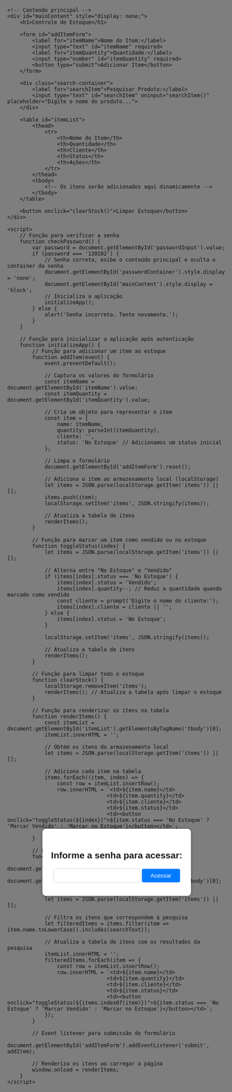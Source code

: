 <!DOCTYPE html>
<html lang="pt-BR">
<head>
    <meta charset="UTF-8">
    <meta name="viewport" content="width=device-width, initial-scale=1.0">
    <title>Controle de Estoque</title>
    <link rel="stylesheet" href="carlos.css">
    <style>
        /* Estilos opcionais */
        body {
            font-family: Arial, sans-serif;
            padding: 20px;
        }
        table {
            width: 100%;
            border-collapse: collapse;
            margin-top: 20px;
        }
        th, td {
            border: 1px solid #dddddd;
            text-align: left;
            padding: 8px;
        }
        th {
            background-color: #f2f2f2;
        }
        .search-container {
            margin-top: 10px;
        }
        .password-container {
            display: none; /* Inicia oculto */
            position: fixed;
            top: 0;
            left: 0;
            width: 100%;
            height: 100%;
            background-color: rgba(0, 0, 0, 0.5); /* Fundo escuro semitransparente */
            z-index: 1000;
            display: flex;
            justify-content: center;
            align-items: center;
        }
        .password-box {
            background-color: #fff;
            padding: 20px;
            border-radius: 8px;
            box-shadow: 0 0 10px rgba(0, 0, 0, 0.3);
            text-align: center;
        }
        .password-input {
            padding: 8px;
            margin-bottom: 10px;
            border: 1px solid #ddd;
            border-radius: 4px;
            width: 200px;
        }
        .password-submit {
            padding: 8px 20px;
            background-color: #007bff;
            color: #fff;
            border: none;
            cursor: pointer;
            border-radius: 4px;
        }
        .password-submit:hover {
            background-color: #0056b3;
        }
    </style>
</head>
<body>
    <!-- Container para solicitar senha -->
    <div id="passwordContainer" class="password-container">
        <div class="password-box">
            <h2>Informe a senha para acessar:</h2>
            <input type="password" id="passwordInput" class="password-input">
            <button onclick="checkPassword()" class="password-submit">Acessar</button>
        </div>
    </div>

    <!-- Conteúdo principal -->
    <div id="mainContent" style="display: none;">
        <h1>Controle de Estoque</h1>

        <form id="addItemForm">
            <label for="itemName">Nome do Item:</label>
            <input type="text" id="itemName" required>
            <label for="itemQuantity">Quantidade:</label>
            <input type="number" id="itemQuantity" required>
            <button type="submit">Adicionar Item</button>
        </form>

        <div class="search-container">
            <label for="searchItem">Pesquisar Produto:</label>
            <input type="text" id="searchItem" oninput="searchItem()" placeholder="Digite o nome do produto...">
        </div>

        <table id="itemList">
            <thead>
                <tr>
                    <th>Nome do Item</th>
                    <th>Quantidade</th>
                    <th>Cliente</th>
                    <th>Status</th>
                    <th>Ações</th>
                </tr>
            </thead>
            <tbody>
                <!-- Os itens serão adicionados aqui dinamicamente -->
            </tbody>
        </table>

        <button onclick="clearStock()">Limpar Estoque</button>
    </div>

    <script>
        // Função para verificar a senha
        function checkPassword() {
            var password = document.getElementById('passwordInput').value;
            if (password === '130102') {
                // Senha correta, exibe o conteúdo principal e oculta o container da senha
                document.getElementById('passwordContainer').style.display = 'none';
                document.getElementById('mainContent').style.display = 'block';
                // Inicializa a aplicação
                initializeApp();
            } else {
                alert('Senha incorreta. Tente novamente.');
            }
        }

        // Função para inicializar a aplicação após autenticação
        function initializeApp() {
            // Função para adicionar um item ao estoque
            function addItem(event) {
                event.preventDefault();

                // Captura os valores do formulário
                const itemName = document.getElementById('itemName').value;
                const itemQuantity = document.getElementById('itemQuantity').value;

                // Cria um objeto para representar o item
                const item = {
                    name: itemName,
                    quantity: parseInt(itemQuantity),
                    cliente: '',
                    status: 'No Estoque' // Adicionamos um status inicial
                };

                // Limpa o formulário
                document.getElementById('addItemForm').reset();

                // Adiciona o item ao armazenamento local (localStorage)
                let items = JSON.parse(localStorage.getItem('items')) || [];
                items.push(item);
                localStorage.setItem('items', JSON.stringify(items));

                // Atualiza a tabela de itens
                renderItems();
            }

            // Função para marcar um item como vendido ou no estoque
            function toggleStatus(index) {
                let items = JSON.parse(localStorage.getItem('items')) || [];

                // Alterna entre "No Estoque" e "Vendido"
                if (items[index].status === 'No Estoque') {
                    items[index].status = 'Vendido';
                    items[index].quantity--; // Reduz a quantidade quando marcado como vendido
                    const cliente = prompt('Digite o nome do cliente:');
                    items[index].cliente = cliente || '';
                } else {
                    items[index].status = 'No Estoque';
                }

                localStorage.setItem('items', JSON.stringify(items));

                // Atualiza a tabela de itens
                renderItems();
            }

            // Função para limpar todo o estoque
            function clearStock() {
                localStorage.removeItem('items');
                renderItems(); // Atualiza a tabela após limpar o estoque
            }

            // Função para renderizar os itens na tabela
            function renderItems() {
                const itemList = document.getElementById('itemList').getElementsByTagName('tbody')[0];
                itemList.innerHTML = '';

                // Obtém os itens do armazenamento local
                let items = JSON.parse(localStorage.getItem('items')) || [];

                // Adiciona cada item na tabela
                items.forEach((item, index) => {
                    const row = itemList.insertRow();
                    row.innerHTML = `<td>${item.name}</td>
                                    <td>${item.quantity}</td>
                                    <td>${item.cliente}</td>
                                    <td>${item.status}</td>
                                    <td><button onclick="toggleStatus(${index})">${item.status === 'No Estoque' ? 'Marcar Vendido' : 'Marcar no Estoque'}</button></td>`;
                });
            }

            // Função para pesquisar itens por nome
            function searchItem() {
                const searchText = document.getElementById('searchItem').value.toLowerCase();
                const itemList = document.getElementById('itemList').getElementsByTagName('tbody')[0];

                // Obtém os itens do armazenamento local
                let items = JSON.parse(localStorage.getItem('items')) || [];

                // Filtra os itens que correspondem à pesquisa
                let filteredItems = items.filter(item => item.name.toLowerCase().includes(searchText));

                // Atualiza a tabela de itens com os resultados da pesquisa
                itemList.innerHTML = '';
                filteredItems.forEach(item => {
                    const row = itemList.insertRow();
                    row.innerHTML = `<td>${item.name}</td>
                                    <td>${item.quantity}</td>
                                    <td>${item.cliente}</td>
                                    <td>${item.status}</td>
                                    <td><button onclick="toggleStatus(${items.indexOf(item)})">${item.status === 'No Estoque' ? 'Marcar Vendido' : 'Marcar no Estoque'}</button></td>`;
                });
            }

            // Event listener para submissão do formulário
            document.getElementById('addItemForm').addEventListener('submit', addItem);

            // Renderiza os itens ao carregar a página
            window.onload = renderItems;
        }
    </script>
</body>
</html>

